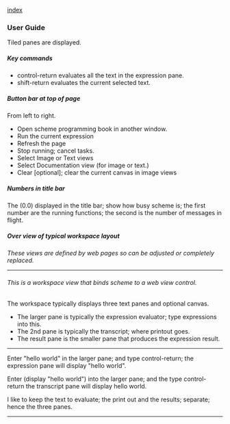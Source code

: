 [index](helpindex.html)

### User Guide

Tiled panes are displayed.

##### Key commands

- control-return evaluates all the text in the expression pane.
- shift-return evaluates the current selected text.

##### Button bar at top of page

From left to right.

- Open scheme programming book in another window.
- Run the current expression
- Refresh the page
- Stop running; cancel tasks.
- Select Image or Text views
- Select Documentation view (for image or text.)
- Clear [optional]; clear the current canvas in image views

##### Numbers in title bar

The (0.0) displayed in the title bar; show how busy scheme is; the first number are the running functions; the second is the number of messages in flight.

##### Over view of typical workspace layout

*These views are defined by web pages so can be adjusted or completely replaced.*

------------------------------

###### This is a workspace view that binds scheme to a web view control.

The workspace typically displays three text panes and optional canvas.

- The larger pane is typically the expression evaluator; type expressions into this.
- The 2nd pane is typically the transcript; where printout goes.
- The result pane is the smaller pane that produces the expression result.

-----------

Enter "hello world" in the larger pane; and type control-return; the expression pane will display "hello world".

Enter (display "hello world") into the larger pane; and the type control-return the transcript pane will display hello world.

I like to keep the text to evaluate; the print out and the results; separate; hence the three panes.

------------

